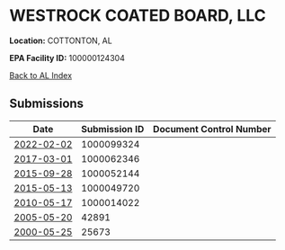 # WESTROCK COATED BOARD, LLC

**Location:** COTTONTON, AL

**EPA Facility ID:** 100000124304

[Back to AL Index](../../index.md)

## Submissions

| Date | Submission ID | Document Control Number |
|------|--------------|-------------------------|
| [2022-02-02](submissions/1000099324.md) | 1000099324 |  |
| [2017-03-01](submissions/1000062346.md) | 1000062346 |  |
| [2015-09-28](submissions/1000052144.md) | 1000052144 |  |
| [2015-05-13](submissions/1000049720.md) | 1000049720 |  |
| [2010-05-17](submissions/1000014022.md) | 1000014022 |  |
| [2005-05-20](submissions/42891.md) | 42891 |  |
| [2000-05-25](submissions/25673.md) | 25673 |  |

